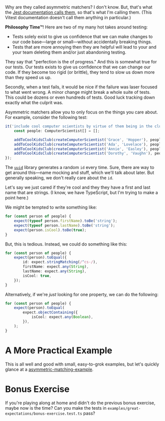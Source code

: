 Why are they called asymmetric matchers? I don't know. But, that's what the [Jest documentation calls them](https://jestjs.io/docs/expect#asymmetric-matchers), so that's what I'm calling them. (This Vitest documentation doesn't call them anything in particular.)

**Philosophy Time™**! Here are two of my many hot takes around testing:

- Tests solely exist to give us confidence that we can make changes to our code base—large or small—without accidentally breaking things.
- Tests that are more annoying then they are helpful will lead to your and your team deleting them and/or just abandoning testing.

They say that "perfection is the of progress." And this is somewhat true for our tests. Our tests exists to give us confidence that we can change our code. If they become too rigid (or brittle), they tend to slow us down more than they speed us up.

Secondly, when a test fails, it would be nice if the failure was laser focused to what went wrong. A minor change might break a whole suite of tests. This could be dozens or even hundreds of tests. Good luck tracking down exactly what the culprit was.

Asymmetric matchers allow you to only focus on the things you care about. For example, consider the following test:

```ts
it('include cool computer scientists by virtue of them being in the club', () => {
	const people: ComputerScientist[] = [];

	addToCoolKidsClub(createComputerScientist('Grace', 'Hopper'), people);
	addToCoolKidsClub(createComputerScientist('Ada', 'Lovelace'), people);
	addToCoolKidsClub(createComputerScientist('Annie', 'Easley'), people);
	addToCoolKidsClub(createComputerScientist('Dorothy', 'Vaughn'), people);
});
```

The [`uuid`](https://npm.im/uuid) library generates a random `id` every time. Sure, there are way to get around this—name mocking and stuff, which we'll talk about later. But generally speaking, we don't really care about the `id`.

Let's say we just cared if they're cool and they they have a first and last name that are strings. (I know, we have TypeScript, but I'm trying to make a point here.)

We might be tempted to write something like:

```ts
for (const person of people) {
	expect(typeof person.firstName).toBe('string');
	expect(typeof person.lastName).toBe('string');
	expect(person.isCool).toBe(true);
}
```

But, this is tedious. Instead, we could do something like this:

```ts
for (const person of people) {
	expect(person).toEqual({
		id: expect.stringMatching(/^cs-/),
		firstName: expect.any(String),
		lastName: expect.any(String),
		isCool: true,
	});
}
```

Alternatively, if we're _just_ looking for one property, we can do the following:

```ts
for (const person of people) {
	expect(person).toEqual(
		expect.objectContaining({
			isCool: expect.any(Boolean),
		}),
	);
}
```

# A More Practical Example

This is all well and good with small, easy-to-grok examples, but let's quickly glance at a [asymmetric-matching-example](asymmetric-matching-example.md).

# Bonus Exercise

If you're playing along at home and didn't do the previous bonus exercise, maybe now is the time? Can you make the tests in `examples/great-expectations/bonus-exercise.test.ts` pass?
